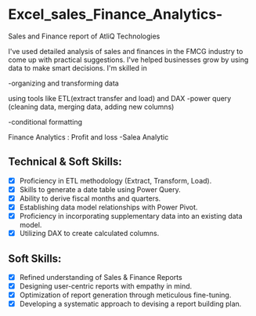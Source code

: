 # Excel_sales_Finance_Analytics-
Sales and Finance report of AtliQ Technologies

I've used detailed analysis of sales and finances in the FMCG industry to come up with practical suggestions. I've helped businesses grow by using data to make smart decisions. I'm skilled in

-organizing and transforming data

using tools like ETL(extract transfer and load) and DAX
-power query (cleaning data, merging data, adding new columns)

-conditional formatting

Finance Analytics : Profit and loss
-Salea Analytic
## Technical & Soft Skills:
- [x]	Proficiency in ETL methodology (Extract, Transform, Load).
- [x]	Skills to generate a date table using Power Query.
- [x]	Ability to derive fiscal months and quarters.
- [x]	Establishing data model relationships with Power Pivot.
- [x]	Proficiency in incorporating supplementary data into an existing data model.
- [x]	Utilizing DAX to create calculated columns.

## Soft Skills:
- [x]	Refined understanding of Sales & Finance Reports
- [x]	Designing user-centric reports with empathy in mind.
- [x]	Optimization of report generation through meticulous fine-tuning.
- [x]	Developing a systematic approach to devising a report building plan.
